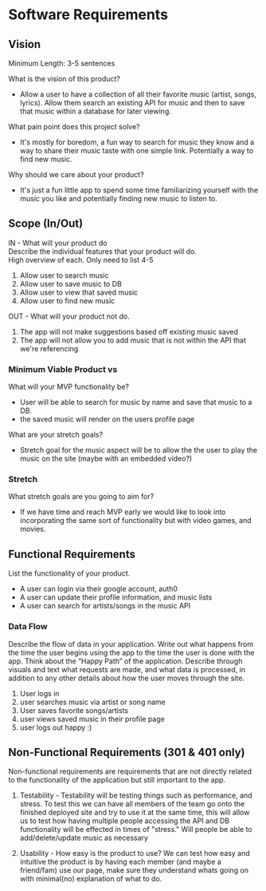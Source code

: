 # Software Requirements

## Vision
Minimum Length: 3-5 sentences

What is the vision of this product? 
  * Allow a user to have a collection of all their favorite music (artist, songs, lyrics). Allow them search an existing API for music and then to save that music within a database for later viewing. 

What pain point does this project solve?
  * It's mostly for boredom, a fun way to search for music they know and a way to share their music taste with one simple link. Potentially a way to find new music.  

Why should we care about your product?
  * It's just a fun little app to spend some time familiarizing yourself with the music you like and potentially finding new music to listen to.

## Scope (In/Out)

IN - What will your product do  
Describe the individual features that your product will do.  
High overview of each. Only need to list 4-5  
  1. Allow user to search music 
  2. Allow user to save music to DB
  3. Allow user to view that saved music 
  4. Allow user to find new music
 

OUT - What will your product not do.  
  1. The app will not make suggestions based off existing music saved 
  2. The app will not allow you to add music that is not within the API that we're referencing 




### Minimum Viable Product vs
What will your MVP functionality be?
  * User will be able to search for music by name and save that music to a DB.
  * the saved music will render on the users profile page

What are your stretch goals?
  * Stretch goal for the music aspect will be to allow the the user to play the music on the site (maybe with an embedded video?)

### Stretch
What stretch goals are you going to aim for?
  * If we have time and reach MVP early we would like to look into incorporating the same sort of functionality but with video games, and movies. 

## Functional Requirements
List the functionality of your product.  

* A user can login via their google account, auth0 
* A user can update their profile information, and music lists  
* A user can search for artists/songs in the music API

### Data Flow
Describe the flow of data in your application. Write out what happens from the time the user begins using the app to the time the user is done with the app. Think about the “Happy Path” of the application. Describe through visuals and text what requests are made, and what data is processed, in addition to any other details about how the user moves through the site.

1. User logs in
2. user searches music via artist or song name
3. User saves favorite songs/artists
4. user views saved music in their profile page
5. user logs out happy :)

## Non-Functional Requirements (301 & 401 only)
Non-functional requirements are requirements that are not directly related to the functionality of the application but still important to the app.  


1. Testability - Testability will be testing things such as performance, and stress. To test this we can have all members of the team go onto the finished deployed site and try to use it at the same time, this will allow us to test how having multiple people accessing the API and DB functionality will be effected in times of "stress." Will people be able to add/delete/update music as necessary 

2. Usability - How easy is the product to use? We can test how easy and intuitive the product is by having each member (and maybe a friend/fam) use our page, make sure they understand whats going on with minimal(no) explanation of what to do. 